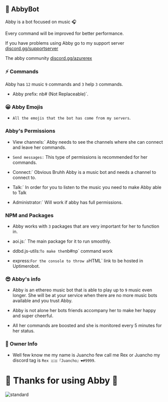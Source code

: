 ## 🤖 AbbyBot
Abby is a bot focused on music 🎧

Every command will be improved for better performance.

If you have problems using Abby go to my support server [discord.gg/supportserver](https://discord.gg/5GJYpgtAJu)

The abby community [discord.gg/azurerex](https://discord.gg/jtG566SYDr)

### ⚡ Commands

Abby has `12` music `9` commands and `3` help `3` commands.

- Abby prefix: nb# (Not Replaceable)`.

### 😀 Abby Emojis

- `All the emojis that the bot has come from my servers`.

### Abby's Permissions

- View channels:` Abby needs to see the channels where she can connect and leave her commands.

- `Send messages:` This type of permissions is recommended for her commands.

- Connect:` Obvious Bruhh Abby is a music bot and needs a channel to connect to.

- Talk:` In order for you to listen to the music you need to make Abby able to Talk

- Administrator:` Will work if abby has full permissions.

### NPM and Packages

- Abby works with `3` packages that are very important for her to function in.

- aoi.js:` The main package for it to run smoothly.

- ddbd.js-utils:` To make the `nb#np` command work

- express:` For the console to throw a `HTML` link to be hosted in Uptimerobot.

### 😎 Abby's info

- Abby is an ethereo music bot that is able to play up to `9` music even longer. She will be at your service when there are no more music bots available and you trust Abby.

- Abby is not alone her bots friends accompany her to make her happy and super cheerful.

- All her commands are boosted and she is monitored every 5 minutes for her status.

### 🤩 Owner Info

- Well few know me my name is Juancho few call me Rex or Juancho my discord tag is `Rex 🇨🇴『Juancho』❤#9999`.

# 🦕 Thanks for using Abby 🦕

![standard](https://user-images.githubusercontent.com/75599353/118546744-feb2d700-b71d-11eb-8b13-edac1ed7faa3.gif)
